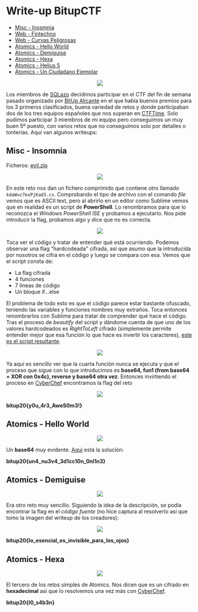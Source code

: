 # Write-up BitupCTF

* [Misc - Inosmnia](#misc---insomnia)
* [Web - Fintechno](#web---fintechno)
* [Web - Curvas Peligrosas](#web---curvas-peligrosas)
* [Atomics - Hello World](#atomics---hello-world)
* [Atomics - Demiguise](#atomics---demiguise)
* [Atomics - Hexa](#atomics---hexa)
* [Atomics - Helius 5](#atomics---helius5)
* [Atomics - Un Ciudadano Ejemplar](#atomics---un-ciudadano-ejemplar)


<p align="center">
  <img src="imgs/scoreboard.png">
</p>


Los miembros de [SQLazo](https://twitter.com/SQLazo) decidimos participar en el CTF del fin de semana pasado organizado por [BitUp Alicante](https://bitupalicante.com/) en el que había buenos premios para los 3 primeros clasificados, buena variedad de retos y donde participaban dos de los tres equipos españoles que nos superan en [CTFTime](https://ctftime.org/stats/ES). Solo pudimos participar 3 miembros de mi equipo pero conseguimos un muy buen 5º puesto, con varios retos que no conseguimos solo por detalles o tonterías. Aquí van algunos writeups:



## Misc - Insomnia

Ficheros: <a href="challs/evil.zip">evil.zip</a>

<p align="center">
  <img src="imgs/misc/insomnia.png">
</p>

En este reto nos dan un fichero comprimido que contiene otro llamado `kdaWvc7exPjKad3.cs`. Comprobando el tipo de archivo con el comando *file* vemos que es ASCII text, pero al abrirlo en un editor como Sublime vemos que en realidad es un script de **PowerShell**. Lo renombramos para que lo reconozca el *Windows PowerShell ISE* y probamos a ejecutarlo. Nos pide introducir la flag, probamos algo y dice que no es correcta. 

<p align="center">
  <img src="imgs/misc/insomnia1.PNG">
</p>

Toca ver el código y tratar de entender qué está ocurriendo. Podemos observar una flag "hardcodeada" cifrada, así que asumo que la introducida por nosotros se cifra en el código y luego se compara con esa. Vemos que el script consta de:
* La flag cifrada
* 4 funciones
* 7 líneas de código
* Un bloque if...else 

El problema de todo esto es que el código parece estar bastante ofuscado, teniendo las variables y funciones nombres muy extraños. Toca entonces renombrarlos con Sublime para tratar de comprender qué hace el código. 
Tras el proceso de *beautify* del script y dándome cuenta de que uno de los valores hardcodeados es *RightToLeft* cifrado (simplemente permite entender mejor que esa función lo que hace es invertir los caracteres), [este es el script resultante](./challs/clean.ps1).

<p align="center">
  <img src="imgs/misc/insomnia2.PNG">
</p>

Ya aquí es sencillo ver que la cuarta función nunca se ejecuta y que el proceso que sigue con lo que introducimos es **base64, fun1 (from base64 + XOR con 0x4c), reverse y base64 otra vez**. Entonces invirtiendo el proceso en [CyberChef](https://gchq.github.io/CyberChef/#recipe=From_Base64('A-Za-z0-9%2B/%3D',true)Reverse('Character')XOR(%7B'option':'Hex','string':'0x4c'%7D,'Standard',false)&input=TVcxL0lYd2ZLVHNORTM4K2VCTTVmRFUzZkg0OE9UZ2xMZz09) encontramos la flag del reto
 
<p align="center">
  <img src="imgs/misc/insomnia_solution.PNG">
</p>

**bitup20{y0u_4r3_AweS0m3!}**


## Atomics - Hello World

<p align="center">
  <img src="imgs/atomics/hello_world.png">
</p>

Un **base64** muy evidente. <a href="https://gchq.github.io/CyberChef/#recipe=From_Base64('A-Za-z0-9%2B/%3D',true)&input=WW1sMGRYQXlNSHQxYmpSZmJuVXpkalJmTTJReFkyTXhNRzVmTUc1c01XNHpmUT09IA">Aquí</a> está la solución:

**bitup20{un4_nu3v4_3d1cc10n_0nl1n3}**


## Atomics - Demiguise

<p align="center">
  <img src="imgs/atomics/demiguise.png">
</p>

Era otro reto muy sencillo. Siguiendo la idea de la descrìpción, se podía encontrar la flag en el *código fuente* (no hice captura al resolverlo así que tomo la imagen del writeup de los creadores):

<p align="center">
  <img src="imgs/atomics/demiguise_solution.jpg">
</p>

**bitup20{lo_esencial_es_invisible_para_los_ojos}**


## Atomics - Hexa

<p align="center">
  <img src="imgs/atomics/hexa.png">
</p>

El tercero de los retos simples de Atomics. Nos dicen que es un cifrado en **hexadecimal** así que lo resolvemos una vez más con <a href="https://gchq.github.io/CyberChef/#recipe=From_Hex('Space')&input=NjIgNjkgNzQgNzUgNzAgMzIgMzAgN2IgNmMgMzAgNWYgNzMgMzQgNjIgMzMgNmUgN2Q">CyberChef</a>.

**bitup20{l0_s4b3n}**



